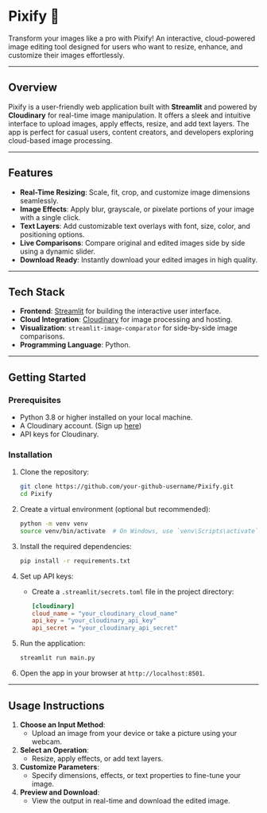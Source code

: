 # **Pixify 🎨**  
Transform your images like a pro with Pixify! An interactive, cloud-powered image editing tool designed for users who want to resize, enhance, and customize their images effortlessly.

---

## **Overview**  
Pixify is a user-friendly web application built with **Streamlit** and powered by **Cloudinary** for real-time image manipulation. It offers a sleek and intuitive interface to upload images, apply effects, resize, and add text layers. The app is perfect for casual users, content creators, and developers exploring cloud-based image processing.

---

## **Features**  
- **Real-Time Resizing**: Scale, fit, crop, and customize image dimensions seamlessly.  
- **Image Effects**: Apply blur, grayscale, or pixelate portions of your image with a single click.  
- **Text Layers**: Add customizable text overlays with font, size, color, and positioning options.  
- **Live Comparisons**: Compare original and edited images side by side using a dynamic slider.  
- **Download Ready**: Instantly download your edited images in high quality.

---

## **Tech Stack**  
- **Frontend**: [Streamlit](https://streamlit.io) for building the interactive user interface.  
- **Cloud Integration**: [Cloudinary](https://cloudinary.com) for image processing and hosting.  
- **Visualization**: `streamlit-image-comparator` for side-by-side image comparisons.  
- **Programming Language**: Python.

---

## **Getting Started**

### **Prerequisites**
- Python 3.8 or higher installed on your local machine.
- A Cloudinary account. (Sign up [here](https://cloudinary.com/))
- API keys for Cloudinary.

### **Installation**
1. Clone the repository:
   ```bash
   git clone https://github.com/your-github-username/Pixify.git
   cd Pixify
   ```

2. Create a virtual environment (optional but recommended):
   ```bash
   python -m venv venv
   source venv/bin/activate  # On Windows, use `venv\Scripts\activate`
   ```

3. Install the required dependencies:
   ```bash
   pip install -r requirements.txt
   ```

4. Set up API keys:
   - Create a `.streamlit/secrets.toml` file in the project directory:
     ```toml
     [cloudinary]
     cloud_name = "your_cloudinary_cloud_name"
     api_key = "your_cloudinary_api_key"
     api_secret = "your_cloudinary_api_secret"
     ```

5. Run the application:
   ```bash
   streamlit run main.py
   ```

6. Open the app in your browser at `http://localhost:8501`.

---

## **Usage Instructions**

1. **Choose an Input Method**:
   - Upload an image from your device or take a picture using your webcam.  
2. **Select an Operation**:
   - Resize, apply effects, or add text layers.  
3. **Customize Parameters**:
   - Specify dimensions, effects, or text properties to fine-tune your image.  
4. **Preview and Download**:
   - View the output in real-time and download the edited image.  
